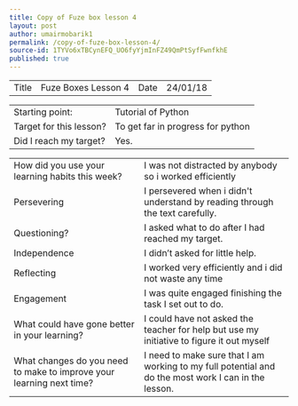 ```yaml
---
title: Copy of Fuze box lesson 4
layout: post
author: umairmobarik1
permalink: /copy-of-fuze-box-lesson-4/
source-id: 1TYVo6xTBCynEFQ_UO6fyYjmInFZ49QmPtSyfFwnfkhE
published: true
---
```

<table>
  <tr>
    <td>Title</td>
    <td>Fuze Boxes Lesson 4</td>
    <td>Date</td>
    <td>24/01/18</td>
  </tr>
</table>


<table>
  <tr>
    <td>Starting point:</td>
    <td>Tutorial of Python</td>
  </tr>
  <tr>
    <td>Target for this lesson?</td>
    <td>To get far in progress for python</td>
  </tr>
  <tr>
    <td>Did I reach my target?</td>
    <td>Yes.</td>
  </tr>
</table>


<table>
  <tr>
    <td>How did you use your learning habits this week?</td>
    <td>I was not distracted by anybody so i worked efficiently</td>
  </tr>
  <tr>
    <td>Persevering</td>
    <td>I persevered when i didn't understand by reading through the text carefully.</td>
  </tr>
  <tr>
    <td>Questioning?</td>
    <td>I asked what to do after I had reached my target.</td>
  </tr>
  <tr>
    <td>Independence</td>
    <td>I didn’t asked for little help.</td>
  </tr>
  <tr>
    <td>Reflecting</td>
    <td>I worked very efficiently and i did not waste any time</td>
  </tr>
  <tr>
    <td>Engagement</td>
    <td>I was quite engaged finishing the task I set out to do.</td>
  </tr>
  <tr>
    <td>What could have gone better in your learning?</td>
    <td>I could have not asked the teacher for help but use my initiative to figure it out myself</td>
  </tr>
  <tr>
    <td>What changes do you need to make to improve your learning next time?</td>
    <td>I need to make sure that I am working to my full potential and do the most work I can in the lesson.</td>
  </tr>
</table>



